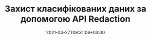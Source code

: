 ---
############################# Static ############################
layout: "product"
date: 2021-04-27T09:31:06+03:00
draft: false

product: "Redaction"
product_tag: "redaction"
platform: "Python via .NET"
platform_tag: "python-net"

############################# Head ############################
head_title: "Python via .NET API редагування | Приховати приватний текст із PDF Word Excel зображень"
head_description: "API редагування документів для Python. Редагувати, приховувати або видаляти конфіденційні матеріали з PDF, Microsoft Word, Excel, презентацій та растрових зображень."

############################# Header ############################
title: "Захист класифікованих даних за допомогою API Redaction"
description: "Редагування, приховування або видалення конфіденційних вмісту та метаданих з документів, робочих аркушів, презентацій, PDF та файлів растрових зображень за допомогою Python API."
button:
    enable: true

############################# SubMenu ############################
submenu:
    enable: true
    
    left:
        img_alt: "GroupDocs.Redaction for Python via .NET"
        image: "/border/groupdocs-redaction-python-net.svg"
        product: "GroupDocs.Redaction"
        platform: "Python via .NET"

    middle:
        button:
            # button loop
            - link: "#overview"
              text: "Огляд"

            # button loop
            - link: "#features"
              text: "Особливості"

            # button loop
            - link: "#support"
              text: "Підтримка"

            # button loop
            - link: "https://products.groupdocs.app/redaction"
              text: "Жива демонстрація"

            # button loop
            - link: "https://purchase.groupdocs.com/pricing/redaction/net"
              text: "Ціноутворення"

    right:
        link_download: "https://downloads.groupdocs.com/redaction"
        link_learn: "https://docs.groupdocs.com/redaction/python-net/"
        link_buy: "https://purchase.groupdocs.com"

############################# Overview ############################
overview:
    enable: true
    content: |
      GroupDocs.Redaction for Python via .NET - це бібліотека API, яка допомагає видалити конфіденційні та класифіковані дані з різних форматів файлів, таких як Microsoft Word, Excel, PowerPoint та PDF. Єдиний інтерфейс нашого Redaction API підтримує редагування різних типів, наприклад, редагування тексту, редагування метаданих, редагування анотацій та редагування табличного документа. GroupDocs.Redaction for Python via .NET API також дозволяє редагувати захищені паролем файли. Ви можете зберегти документ у вихідному форматі, а також створити дезінфікований документ PDF з растровими зображеннями оригінальних сторінок.
    tabs:
      enable: true
      
      ## TAB ONE ##
      tab_one:
        description: |
          Нижче наведено огляд GroupDocs.Redaction для .NET:
      
        right:
          enable: true
          icon: "fab fa-html5"
          title: "Огляд"
          content: |
            * Редагувати текст
            * Редагувати метадані
            * Редагувати анотацію
            * Редагувати табличний документ
            * Редагувати захищені файли
            * Налаштування
      
      ## TAB TWO ##
      tab_two:
        description: |
          GroupDocs.Redaction для .NET підтримує наступні [формати файлів документів](https://docs.groupdocs.com/redaction/python-net/supported-document-formats)

        right:
          enable: true
          table:
            # table loop
            - title: "Редагування тексту, метаданих та коментарів"
              content: |
                * **Word**: DOC, DOCX, DOT, ODT, DOTX, DOCM, DOTM, RTF
                * **Excel**: XLS, XLSX, XLT, XLTX, XLSM, XLTM, CSV
                * **PowerPoint**: PPT, PPTX, PPS, PPSX, POTX, PPTM, PPSM, POTM
                * **Фіксований макет**: PDF
                * **Растрові зображення**: JPG, BMP, PNG, GIF, TIFF

      ## TAB THREE ##
      tab_three:
        description: |
          GroupDocs.Redaction для .NET підтримує наступні операційні системи, фреймворки та менеджери пакетів:
        
        left:
          enable: true
          table:
            # table loop
            - icon: "fab fa-windows"
              title: "Операційні системи"
              content: |
                * any 32-bit or 64-bit operating system where .NET 6 is installed
                * Mac OS X and so far only the ARM64 architecture
                * Microsoft Windows Server 2003 and later
                * Microsoft Windows XP (x64, x86)
                * Microsoft Windows Vista (x64, x86)
                * Microsoft Windows 7, 8, 8.1 (x64, x86)
                * Microsoft Windows 10 (x64, x86)
                * Microsoft Windows 11 (x64)

            # table loop
            - icon: "fas fa-code"
              title: "Підтримувані фреймворки"
              content: |
                * .NET 6 or higher

        right:
          enable: true
          table:
            # table loop
            - icon: "fas fa-box"
              title: "Менеджер пакетів"
              content: |
                * PyPi

            # table loop
            - icon: "fas fa-tools"
              title: "Середовища розробки"
              content: |
                * Atom
                * Sublime
                * Microsoft Visual Code
                * Microsoft Visual Studio


############################# Features ############################
features:
    enable: true
    title: "GroupDocs.Redaction для Python"

    feature:
      # feature loop
      - icon: "fas fa-copy"
        content: "Виконайте пошук з урахуванням регістру для точного редагування фрази"

      # feature loop
      - icon: "fas fa-eye"
        content: "Використовуйте кольорове поле, щоб приховати відредагований текст замість заміни рядка"

      # feature loop
      - icon: "fas fa-bolt"
        content: "Знайдіть і відредагувати будь-який текст за допомогою пошуку регулярних виразів"
      
      # feature loop
      - icon: "fas fa-file-powerpoint"
        content: "Фільтрувати всю або будь-яку комбінацію класифікованої інформації метаданих документа"

      # feature loop
      - icon: "fas fa-code"
        content: "Швидко видаліть повну інформацію про метадані певного документа"

      # feature loop
      - icon: "fas fa-cloud"
        content: "Встановіть область редагування для певного аркуша та/або стовпця в Excel"

      # feature loop
      - icon: "fas fa-remove-format"
        content: "Видаліть усі або конкретні коментарі та інші анотації з документа"

      # feature loop
      - icon: "fas fa-comment-slash"
        content: "Пошук і видалення конфіденційних даних з тексту анотації"

      # feature loop
      - icon: "fas fa-location-arrow"
        content: "Можливість роботи з власними форматами та редагованими"

      # feature loop
      - icon: "fas fa-border-all"
        content: "Підтримка форматів растрових зображень та редагування областей зображення"

      # feature loop
      - icon: "fas fa-wrench"
        content: "Вкажіть набір правил редагування (політики) у файлі XML"

      # feature loop
      - icon: "fas fa-columns"
        content: "Вкажіть діапазон сторінок та рівень відповідності PDF під час перетворення на PDF"

      # feature loop
      - icon: "fas fa-file-word"
        content: "Редагування або видалення метаданих EXIF з файлів зображень"

      # feature loop
      - icon: "fas fa-envelope"
        content: "Редагувати вбудовані зображення всередині PDF, Word та презентаційних документів"

      # feature loop
      - icon: "fas fa-print"
        content: "Збереження політики редагування як XML-файлу"

    more_feature:
      # more_feature_loop
      - title: "Редагувати секретні дані з легкістю та контролем"
        content: |
          GroupDocs.Redaction for Python via .NET API надає вам повний контроль над тим, як ви хочете приховати або стерти важливу секретну інформацію з підтримуваного документа. Використовувати наш Redaction API досить просто і просто.  

          У наступному прикладі ми завантажуємо підтримуваний документ, редаговуємо будь-який текст, відповідний «2 цифри, пробіл або нічого, 2 цифри, знову пробіл і 6 цифр» (наприклад, 12 34 567890) із полем синього кольору за допомогою Python. Після цього він зберігає документ у вихідному форматі, перейменуючи його з доданим суфіксом «Відредаговано»:

          ```python
            import groupdocs.redaction as gr
            import groupdocs.redaction.redactions as grr
            import groupdocs.pydrawing as grd

            def run():

                # Specify the redaction options
                color = grd.Color.from_argb(255, 220, 20, 60)
                repl_opt = grr.ReplacementOptions(color)
                reg_red = grr.RegexRedaction("\\d{2}\\s*\\d{2}[^\\d]*\\d{6}", repl_opt)

                # Load the document to be redacted
                with gr.Redactor("source.pdf") as redactor:

                    # Apply the redaction
                    result = redactor.apply(reg_red)
        
                    # Save the redacted document
                    result_path = redactor.save()
          ```

############################# Support ############################
support:
    enable: true

############################# Solutions ############################
solutions:
    enable: true
    title: "GroupDocs.Redaction пропонує API для перегляду документів для інших популярних середовищ розробки"

    solution:
        # solution loop
        - img_alt: "GroupDocs.Redaction for Python via .NET"
          image: "/border/groupdocs-redaction-net.svg"
          product: "GroupDocs.Redaction"
          platform: ".NET"
          link: "/redaction/net/"

        # solution loop
        - img_alt: "GroupDocs.Redaction for Java"
          image: "/border/groupdocs-redaction-java.svg"
          product: "GroupDocs.Redaction"
          platform: "Java"
          link: "/redaction/java/"

############################# Back to top ###############################
back_to_top:
  enable: true
---